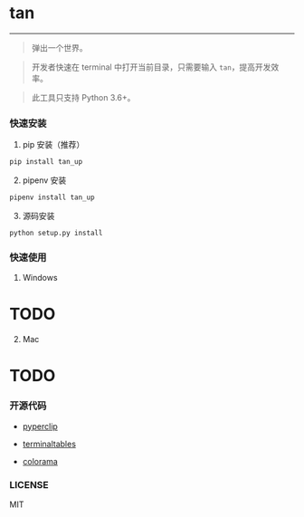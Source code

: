 # tan

-----

> 弹出一个世界。

> 开发者快速在 terminal 中打开当前目录，只需要输入 `tan`，提高开发效率。

> 此工具只支持 Python 3.6+。


### 快速安装

1. pip 安装（推荐）

```python
pip install tan_up
```

2. pipenv 安装

```python
pipenv install tan_up
```

3. 源码安装

```
python setup.py install
```

### 快速使用

1. Windows
# TODO

2. Mac
# TODO

### 开源代码

* [pyperclip](https://github.com/asweigart/pyperclip)

* [terminaltables](https://github.com/Robpol86/terminaltables)

* [colorama](https://github.com/tartley/colorama)

### LICENSE
MIT